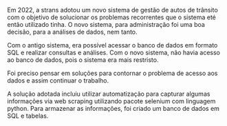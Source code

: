 Em 2022, a strans adotou um novo sistema de gestão de autos de trânsito com o objetivo de solucionar os problemas recorrentes que o sistema eté então utilizado tinha. O novo sistema, para administração foi uma boa decisão, para a análises de dados, nem tanto.

Com o antigo sistema, era possível acessar o banco de dados em formato SQL e realizar consultas e análises. Com o novo sistema, não havia acesso ao banco de dados, pois o sistema era mais restristo.

Foi preciso pensar em soluções para contornar o problema de acesso aos dados e assim continuar o trabalho.

A solução adotada incluiu utilizar automatização para capturar algumas informações via web scraping utilizando pacote selenium com linguagem python. Para armazenar as informações, foi criado um banco de dados em SQL e tabelas.
